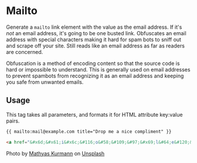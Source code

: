 # Mailto

Generate a `mailto` link element with the value as the email address. If it's _not_ an email address, it's going to be one busted link. Obfuscates an email address with special characters making it hard for spam bots to sniff out and scrape off your site. Still reads like an email address as far as readers are concerned.
 
 Obfuscation is a method of encoding content so that the source code is hard or impossible to understand. This is generally used on email addresses to prevent spambots from recognizing it as an email address and keeping you safe from unwanted emails.
 
## Usage

This tag takes all parameters, and formats it for HTML attribute key:value pairs.

```html
{{ mailto:mail@example.com title="Drop me a nice compliment" }}
```

```html
<a href="&#x6d;&#x61;i&#x6c;&#116;o&#58;&#109;&#97;&#x69;l&#64;e&#120;&#97;&#x6d;&#112;&#108;&#101;&#46;c&#111;m" title="Drop me a nice compliment">&#109;&#97;&#x69;l&#64;e&#120;&#97;&#x6d;&#112;&#108;&#101;&#46;c&#111;m</a>
```

Photo by [Mathyas Kurmann] on [Unsplash]

[Mathyas Kurmann]: https://unsplash.com/photos/fb7yNPbT0l8?utm_source=unsplash&amp;utm_medium=referral&amp;utm_content=creditCopyText
[Unsplash]: https://unsplash.com/search/photos/mail?utm_source=unsplash&amp;utm_medium=referral&amp;utm_content=creditCopyText

